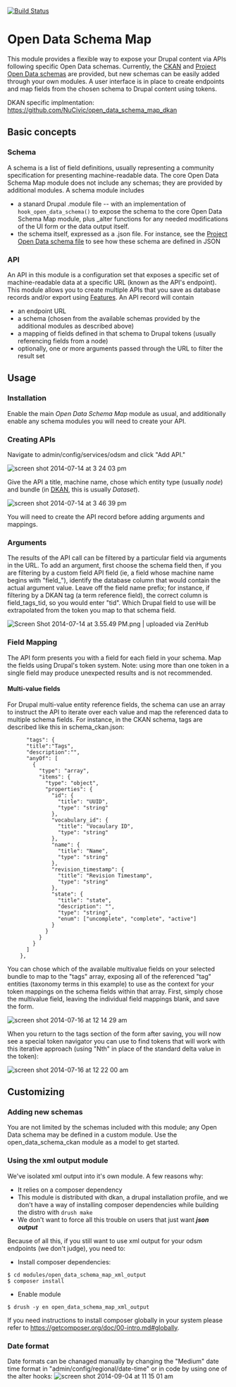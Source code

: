 [![Build Status](https://travis-ci.org/NuCivic/open_data_schema_map.svg?branch=master)](https://travis-ci.org/NuCivic/open_data_schema_map)

Open Data Schema Map
====================

This module provides a flexible way to expose your Drupal content via APIs following specific Open Data schemas. Currently, the [CKAN](http://docs.ckan.org/en/ckan-1.8/domain-model-dataset.html) and [Project Open Data schemas](http://project-open-data.github.io/schema/) are provided, but new schemas can be easily added through your own modules. A user interface is in place to create endpoints and map fields from the chosen schema to Drupal content using tokens.

DKAN specific implmentation: https://github.com/NuCivic/open_data_schema_map_dkan

## Basic concepts

### Schema
A schema is a list of field definitions, usually representing a community specification for presenting machine-readable data. The core Open Data Schema Map module does not include any schemas; they are provided by additional modules. A schema module includes 

* a stanard Drupal .module file -- with an implementation of ```hook_open_data_schema()``` to expose the schema to the core Open Data Schema Map module, plus _alter functions for any needed modifications of the UI form or the data output itself.
* the schema itself, expressed as a .json file. For instance, see the [Project Open Data schema file](https://github.com/NuCivic/open_data_schema_map/blob/master/modules/open_data_schema_pod/data/single_entry.json) to see how these schema are defined in JSON


### API
An API in this module is a configuration set that exposes a specific set of machine-readable data at a specific URL (known as the API's endpoint). This module allows you to create multiple APIs that you save as database records and/or export using [Features](http://drupal.org/project/features). An API record will contain 

* an endpoint URL
* a schema (chosen from the available schemas provided by the additional modules as described above)
* a mapping of fields defined in that schema to Drupal tokens (usually referencing fields from a node)
* optionally, one or more arguments passed through the URL to filter the result set

## Usage

### Installation

Enable the main _Open Data Schema Map_ module as usual, and additionally enable any schema modules you will need to create your API. 

### Creating APIs

Navigate to admin/config/services/odsm and click "Add API."  

![screen shot 2014-07-14 at 3 24 03 pm](https://cloud.githubusercontent.com/assets/309671/3575902/c7ff24e6-0b8c-11e4-92c3-9ba2e163bf56.png)

Give the API a title, machine name, chose which entity type (usually _node_) and bundle (in [DKAN](https://github.com/NuCivic/dkan), this is usually _Dataset_). 

![screen shot 2014-07-14 at 3 46 39 pm](https://cloud.githubusercontent.com/assets/309671/3576163/b3e6ea90-0b8f-11e4-9d9e-33b4515310f0.png)

You will need to create the API record before adding arguments and mappings.

### Arguments

The results of the API call can be filtered by a particular field via arguments in the URL. To add an argument, first choose the schema field then, if you are filtering by a custom field API field (ie, a field whose machine name begins with "field\_"), identify the database column that would contain the actual argument value. Leave off the field name prefix; for instance, if filtering by a DKAN tag (a term reference field), the correct column is field_tags_tid, so you would enter "tid". Which Drupal field to use will be extrapolated from the token you map to that schema field.

![Screen Shot 2014-07-14 at 3.55.49 PM.png | uploaded via ZenHub](https://cloud.githubusercontent.com/assets/512243/5281816/992d1138-7ac6-11e4-8e7b-bcaefa733648.png)

### Field Mapping

The API form presents you with a field for each field in your schema. Map the fields using Drupal's token system. Note: using more than one token in a single field may produce unexpected results and is not recommended. 

#### Multi-value fields

For Drupal multi-value entity reference fields, the schema can use an array to instruct the API to iterate over each value and map the referenced data to multiple schema fields. For instance, in the CKAN schema, tags are described like this in schema_ckan.json:

```    
      "tags": {
      "title":"Tags",
      "description":"",
      "anyOf": [
        {
          "type": "array",                    
          "items": {
            "type": "object",
            "properties": {
              "id": {
                "title": "UUID",
                "type": "string"
              },
              "vocabulary_id": {
                "title": "Vocaulary ID",
                "type": "string"
              },
              "name": {
                "title": "Name",
                "type": "string"
              },
              "revision_timestamp": {
                "title": "Revision Timestamp",
                "type": "string"
              },
              "state": {
                "title": "state",
                "description": "",
                "type": "string",
                "enum": ["uncomplete", "complete", "active"]
              }
            }
          }
        }
      ]
    },
```

You can chose which of the available multivalue fields on your selected bundle to map to the "tags" array, exposing all of the referenced "tag" entities (taxonomy terms in this example) to use as the context for your token mappings on the schema fields within that array. First, simply chose the multivalue field, leaving the individual field mappings blank, and save the form. 

![screen shot 2014-07-16 at 12 14 29 am](https://cloud.githubusercontent.com/assets/309671/3594511/c3ca9cd4-0c9f-11e4-8fd0-1ea7c3c8b2b3.png)

When you return to the tags section of the form after saving, you will now see a special token navigator you can use to find tokens that will work with this iterative approach (using "Nth" in place of the standard delta value in the token):

![screen shot 2014-07-16 at 12 22 00 am](https://cloud.githubusercontent.com/assets/512243/5281826/ad5e3eac-7ac6-11e4-8c7d-91076527c84d.png)

## Customizing

### Adding new schemas

You are not limited by the schemas included with this module; any Open Data schema may be defined in a custom module. Use the open_data_schema_ckan module as a model to get started.

### Using the xml output module

We've isolated xml output into it's own module. A few reasons why:

+ It relies on a composer dependency
+ This module is distributed with dkan, a drupal installation profile, and we don't have a way of installing composer dependencies while building the distro with ```drush make```
+ We don't want to force all this trouble on users that just want ***json output*** 

Because of all this, if you still want to use xml output for your odsm endpoints (we don't judge), you need to:


+ Install composer dependencies:

```
$ cd modules/open_data_schema_map_xml_output
$ composer install
```

+ Enable module

```
$ drush -y en open_data_schema_map_xml_output
```

If you need instructions to install composer globally in your system please refer to https://getcomposer.org/doc/00-intro.md#globally.

### Date format
Date formats can be chanaged manually by changing the "Medium" date time format in "admin/config/regional/date-time" or in code by using one of the alter hooks:
![screen shot 2014-09-04 at 11 15 01 am](https://cloud.githubusercontent.com/assets/512243/4152408/a9cb06b2-344e-11e4-84c8-c2174b5fc566.png)


